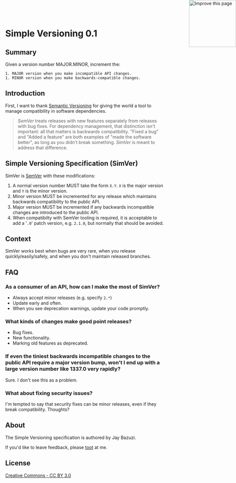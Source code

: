 <a href="https://github.com/JayBazuzi/SimpleVersioning/blob/master/README.md" style="position: absolute; top: 0; right: 0; border: 0;"><img decoding="async" loading="lazy" width="149" height="149" src="https://github.blog/wp-content/uploads/2008/12/forkme_right_gray_6d6d6d.png?resize=149%2C149" class="attachment-full size-full" alt="Improve this page" data-recalc-dims="1"></a>

# Simple Versioning 0.1

## Summary

Given a version number MAJOR.MINOR, increment the:

    1. MAJOR version when you make incompatible API changes.
    1. MINOR version when you make backwards-compatible changes.

## Introduction

First, I want to thank [Semantic Versioning](http://semver.org) for giving the world a tool to manage compatibility in software dependencies.

>    _SemVer_ treats releases with new features separately from releases with bug fixes. For dependency management, that distinction isn't important: all that matters is backwards compatibility. "Fixed a bug" and "Added a feature" are both examples of "made the software better", as long as you didn't break something. _SimVer_ is meant to address that difference.

## Simple Versioning Specification (SimVer)

SimVer is [SemVer](http://semver.org) with these modifications:

1. A normal version number MUST take the form `X.Y`. `X` is the major version and `Y` is the minor version.
1. Minor version MUST be incremented for any release which maintains backwards compatibility to the public API.
1. Major version MUST be incremented if any backwards incompatible changes are introduced to the public API.
1. When compatibilty with SemVer tooling is required, it is acceptable to add a '`.0`' patch version, e.g. `2.1.0`, but normally that should be avoided.

## Context

SimVer works best when bugs are very rare, when you release quickly/easily/safely, and when you don't maintain released branches.

## FAQ

### As a consumer of an API, how can I make the most of SimVer?

 - Always accept minor releases (e.g. specify `2.*`)
 - Update early and often.
 - When you see deprecation warnings, update your code promptly.

### What kinds of changes make good point releases?

 - Bug fixes.
 - New functionality.
 - Marking old features as deprecated.

### If even the tiniest backwards incompatible changes to the public API require a major version bump, won't I end up with a large version number like 1337.0 very rapidly?

Sure. I don't see this as a problem.

### What about fixing security issues?

I'm tempted to say that security fixes can be minor releases, even if they break compatibility. Thoughts?

## About

The Simple Versioning specification is authored by Jay Bazuzi.

If you'd like to leave feedback, please [toot](https://mastodon.online/@JayBazuzi) at me.

## License

[Creative Commons - CC BY 3.0](http://creativecommons.org/licenses/by/3.0/)
